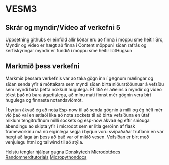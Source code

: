 # VESM3
## Skrár og myndir/Video af verkefni 5 

Uppsetning githubs er einföld allir kóðar eru að finna í möppu sme heitir Src, Myndir og video er hægt að finna í Content möppuni siðan rafrás og kerfiskýringar myndir er fundið í möppu sme heitir IotHugsun

## Markmið þess verkefni

Markmið þessara verkefnis var að taka gögn inn í gegnum mælingar og síðan senda yfir á móttakara sem myndi síðan birta niðurstöðunuar á vefsíðu sem myndi birta þetta nokkuð hugulega. Ef litið er aðeins á myndir og video tókst það nú bara ágætislega, að mínu mati finnst mér gögnin vera birt hugulega og fínnasta notandaviðmót.

Í byrjun ákvað ég að nota Esp-now til að senda gögnin á milli og ég hélt mér við það val en ætlaði líka að nota sockets til að birta vefsíðuna en útaf miklum tengitruflnum milli sockets og esp-now ákvað ég eftir sniðuga ábendingu að skipta yfir í microdot sem er litla gerðinn af flask frameworkinu má nú eiginlega segja í byrjun voru svipaðaðar truflanir en var hægt að laga án þess að það var of mikið vesen. Vefsíðan er birt með venjulegu html og tailwind til að stýla.

Helstu tenglar hjálpar gagna
[Donskytech](https://www.donskytech.com/)
[Microdotdocs](https://microdot.readthedocs.io/en/latest/)
[Randomnerdtutorials](https://randomnerdtutorials.com/)
[Micropythondocs](https://docs.micropython.org/en/latest/library/espnow.html)
